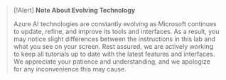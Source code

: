 >[!Alert]  **Note About Evolving Technology**
>
> Azure AI technologies are constantly evolving as Microsoft continues to update, refine, and improve its tools and interfaces. As a result, you may notice slight differences between the instructions in this lab and what you see on your screen. Rest assured, we are actively working to keep all tutorials up to date with the latest features and interfaces. We appreciate your patience and understanding, and we apologize for any inconvenience this may cause.
